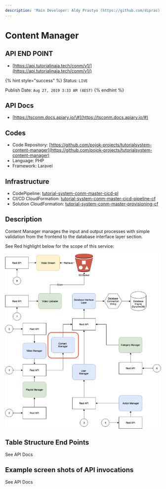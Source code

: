 ```yaml
---
description: 'Main Developer: Aldy Prastyo (https://github.com/dipras)'
---
```


# Content Manager

## API END POINT

* [https://api.tutorialinaja.tech/conm/v1/](https://api.tutorialinaja.tech/conm/v1/)

{% hint style="success" %}
Status: `LIVE`

Publish Date: `Aug 27, 2019 3:33 AM (AEST)`
{% endhint %}

## API Docs

* [https://tsconm.docs.apiary.io/\#](https://tsconm.docs.apiary.io/#)

## Codes

* Code Repository: [https://github.com/pojok-projects/tutorialsystem-content-manager](https://github.com/pojok-projects/tutorialsystem-content-manager)
* Language: PHP
* Framework: Laravel 

## Infrastructure

* CodePipeline: [tutorial-system-conm-master-cicd-pl](https://ap-southeast-1.console.aws.amazon.com/codesuite/codepipeline/pipelines/tutorial-system-conm-master-cicd-pl/view?region=ap-southeast-1)
* CI/CD CloudFormation: [tutorial-system-conm-master-cicd-pipeline-cf](https://ap-southeast-1.console.aws.amazon.com/cloudformation/home?region=ap-southeast-1#/stacks/stackinfo?filteringText=con&filteringStatus=active&viewNested=true&hideStacks=false&stackId=arn%3Aaws%3Acloudformation%3Aap-southeast-1%3A706415835325%3Astack%2Ftutorial-system-conm-master-cicd-pipeline-cf%2F6b1838a0-c827-11e9-afe1-06bdf62c7d4c)
* Solution CloudFormation: [tutorial-system-conm-master-provisioning-cf](https://ap-southeast-1.console.aws.amazon.com/cloudformation/home?region=ap-southeast-1#/stacks/stackinfo?filteringText=con&filteringStatus=active&viewNested=true&hideStacks=false&stackId=arn%3Aaws%3Acloudformation%3Aap-southeast-1%3A706415835325%3Astack%2Ftutorial-system-conm-master-provisioning-cf%2Fcdcc2a60-c827-11e9-98f1-0a7a5dd66442)

## Description

Content Manager manages the input and output processes with simple validation from the frontend to the database interface layer section.

See Red highlight below for the scope of this service:

![](../.gitbook/assets/image%20%2810%29.png)

## Table Structure End Points

See API Docs

## Example screen shots of API invocations

See API Docs

